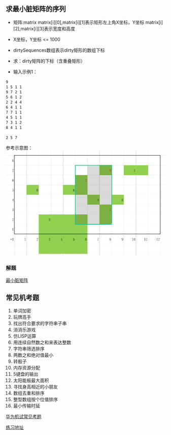 ## 求最小脏矩阵的序列

* 矩阵:matrix matrix[i][0],matrix[i][1]表示矩形左上角X坐标，Y坐标 matrix[i][2],matrix[i][3]表示宽度和高度
* X坐标，Y坐标 <= 1000
* dirtySequences数组表示dirty矩形的数组下标
* 求：dirty矩阵的下标（含重叠矩形）

* 输入示例1：
```
9
1 5 1 1
9 7 2 1
5 6 1 2
2 2 4 4
6 4 1 1
7 7 1 1
4 5 1 1
7 3 1 2
8 4 1 1

2 5 7
```

参考示意图：
![最小脏矩阵](dirtyMatrix.png)

### 解题

[最小脏矩阵](https://gitee.com/zmzhou-star/learnotes/raw/master/src/main/java/com/github/zmzhoustar/DirtyMatrix.java)

## 常见机考题
1. 单词加密
2. 玩牌高手
3. 找出符合要求的字符串子串
4. 消消乐游戏
5. 仿LISP运算
6. 用连续自然数之和来表达整数
7. 字符串筛选排序
8. 两数之和绝对值最小
9. 转骰子
10. 内存资源分配
11. 5键盘的输出
12. 太阳能板最大面积
13. 寻找身高相近的小朋友
14. 数组去重和排序
15. 整型数组按个位值排序
16. 最小传输时延

[华为机试常见考题](https://blog.nowcoder.net/zhuanlan/v0Eoqj)

[练习地址](https://www.nowcoder.com/ta/huawei)